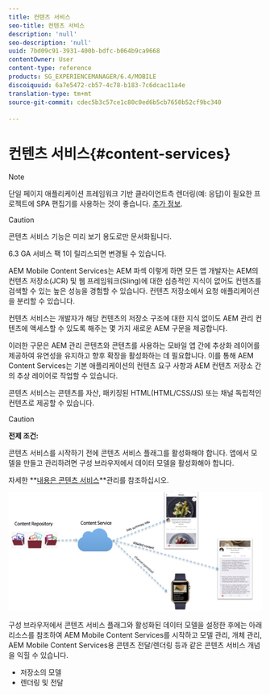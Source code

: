 ```yaml
---
title: 컨텐츠 서비스
seo-title: 컨텐츠 서비스
description: 'null'
seo-description: 'null'
uuid: 7bd09c91-3931-400b-bdfc-b064b9ca9668
contentOwner: User
content-type: reference
products: SG_EXPERIENCEMANAGER/6.4/MOBILE
discoiquuid: 6a7e5472-cb57-4c78-b183-7c6dcac11a4e
translation-type: tm+mt
source-git-commit: cdec5b3c57ce1c80c0ed6b5cb7650b52cf9bc340

---
```



# 컨텐츠 서비스{#content-services}

>[!NOTE]
>
>단일 페이지 애플리케이션 프레임워크 기반 클라이언트측 렌더링(예: 응답)이 필요한 프로젝트에 SPA 편집기를 사용하는 것이 좋습니다. [추가 정보](/help/sites-developing/spa-overview.md).

>[!CAUTION]
>
>콘텐츠 서비스 기능은 미리 보기 용도로만 문서화됩니다.
>
>6.3 GA 서비스 팩 1이 릴리스되면 변경될 수 있습니다.

AEM Mobile Content Services는 AEM 파섹 이렇게 하면 모든 앱 개발자는 AEM의 컨텐츠 저장소(JCR) 및 웹 프레임워크(Sling)에 대한 심층적인 지식이 없어도 컨텐츠를 검색할 수 있는 높은 성능을 경험할 수 있습니다. 컨텐츠 저장소에서 요청 애플리케이션을 분리할 수 있습니다.

컨텐츠 서비스는 개발자가 해당 컨텐츠의 저장소 구조에 대한 지식 없이도 AEM 관리 컨텐츠에 액세스할 수 있도록 해주는 몇 가지 새로운 AEM 구문을 제공합니다.

이러한 구문은 AEM 관리 콘텐츠와 콘텐츠를 사용하는 모바일 앱 간에 추상화 레이어를 제공하여 유연성을 유지하고 향후 확장을 활성화하는 데 필요합니다. 이를 통해 AEM Content Services는 기본 애플리케이션의 컨텐츠 요구 사항과 AEM 컨텐츠 저장소 간의 추상 레이어로 작업할 수 있습니다.

콘텐츠 서비스는 콘텐츠를 자산, 패키징된 HTML(HTML/CSS/JS) 또는 채널 독립적인 컨텐츠로 제공할 수 있습니다.

>[!CAUTION]
>
>**전제 조건:**
>
>콘텐츠 서비스를 시작하기 전에 콘텐츠 서비스 플래그를 활성화해야 합니다. 앱에서 모델을 만들고 관리하려면 구성 브라우저에서 데이터 모델을 활성화해야 합니다.
>
>자세한 **[내용은 콘텐츠 서비스](/help/mobile/developing-content-services.md)**관리를 참조하십시오.

![chlimage_1-143](assets/chlimage_1-143.png)

구성 브라우저에서 콘텐츠 서비스 플래그와 활성화된 데이터 모델을 설정한 후에는 아래 리소스를 참조하여 AEM Mobile Content Services를 시작하고 모델 관리, 개체 관리, AEM Mobile Content Services용 콘텐츠 전달/렌더링 등과 같은 콘텐츠 서비스 개념을 익힐 수 있습니다.

* 저장소의 모델
* 렌더링 및 전달

